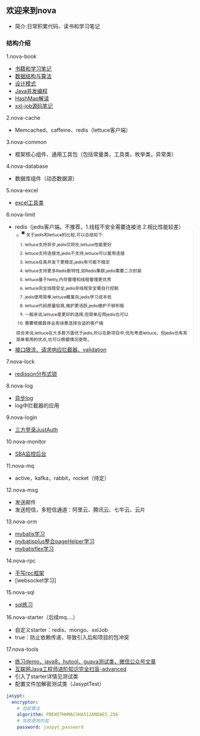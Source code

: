 ## 欢迎来到nova
* 简介:日常积累代码、读书和学习笔记

### 结构介绍
1.nova-book
* [书籍和学习笔记](nova-book/bookNote.md)
* [数据结构与算法](nova-book/src/main/java/com/nova/book/algorithm/algorithm.md)
* [设计模式](nova-book/src/main/java/com/nova/book/design/design.md)
* [Java并发编程](nova-book/src/main/java/com/nova/book/juc/juc.md)
* [HashMap解读](nova-book/src/main/java/com/nova/book/hashmap/hashmap解读.md)
* [xxl-job源码笔记](https://www.processon.com/preview/6433f533b433fa00159576a8)

2.nova-cache
* Memcached、caffeine、redis（lettuce客户端）

3.nova-common
* 框架核心组件、通用工具包（包括常量类，工具类，枚举类，异常类）

4.nova-database
* 数据库组件（动态数据源）

5.nova-excel
* [excel工具类](nova-excel/excelNote.md)

6.nova-limit
* redis（jedis客户端。不推荐，1.线程不安全需要连接池 2.相比性能较差）
* ![](./img/redis客户端对比.jpg)
* [接口限流、请求响应拦截器、validation](nova-limit/limitNote.md)

7.nova-lock
* [redisson分布式锁](nova-lock/lockNote.md)

8.nova-log
* [异步log](nova-log/logNote.md)
* log中拦截器的应用

9.nova-login
* [三方登录JustAuth](nova-login/loginNote.md)

10.nova-monitor
* [SBA监控后台]()

11.nova-mq
* active，kafka，rabbit，rocket（待定）

12.nova-msg
* 发送邮件
* 发送短信，多短信通道：阿里云、腾讯云、七牛云、云片

13.nova-orm
* [mybatis学习](nova-orm/nova-orm-mybatis/mybatisNote.md)
* [mybatisplus整合pageHelper学习](nova-orm/nova-orm-mybatisplus/mybatisplus.md)
* [mybatisflex学习](nova-orm/nova-orm-mybatisflex/mybatisflex.md)

14.nova-rpc
* [手写rpc框架](nova-rpc/nova-rpc-socket/rpcNote.md)
* [websocket学习]

15.nova-sql
* [sql练习](nova-sql/sqlNote.md)

16.nova-starter（后续mq....）
* 自定义starter：redis、mongo、xxlJob
* <optional>true</optional>：防止依赖传递，导致引入后和项目的包冲突

17.nova-tools
* [练习demo，java8，hutool、guava测试类，微信公众号文章](nova-tools/toolsNote.md)
* [互联网Java工程师进阶知识完全扫盲-advanced](summary.md)
* 引入了starter详情见测试类
* 配置文件加解密测试类（JasyptTest）
~~~yml
jasypt:
  encryptor:
    # 加密算法
    algorithm: PBEWITHHMACSHA512ANDAES_256
    # 加密使用的盐
    password: jaspyt_password
~~~
